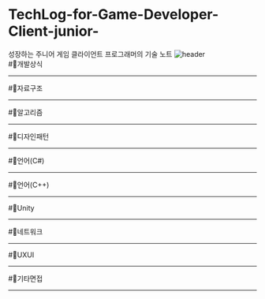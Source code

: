 # TechLog-for-Game-Developer-Client-junior-
성장하는 주니어 게임 클라이언트 프로그래머의 기술 노트
![header](https://capsule-render.vercel.app/api?type=Rect&color=fdcb6e&height=150&section=header&text=Tech%20Log%20for%20Game%20Client%20Developer(junior)🍕&fontSize=25&fontColor=e17055)   
#📌개발상식
***
#📌자료구조
***
#📌알고리즘
***
#📌디자인패턴
***
#📌언어(C#)
***
#📌언어(C++)
***
#📌Unity
***
#📌네트워크
***
#📌UXUI
***
#🌛기타면접
***
